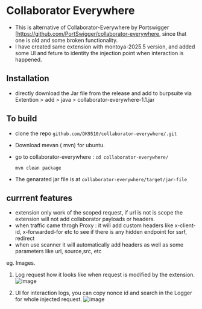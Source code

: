# Collaborator Everywhere

- This is alternative of Collaborator-Everywhere by Portswigger [https://github.com/PortSwigger/collaborator-everywhere, since that one is old and some broken functionality.
- I have created same extension with montoya-2025.5 version, and added some UI and feture to identity the injection point when interaction is happened.

## Installation 
- directly download the Jar file from the release and add to burpsuite via Extention > add > java > collaborator-everywhere-1.1.jar

## To build 
- clone the repo `github.com/DK9510/collaborator-everywhere/.git `
- Download mevan ( mvn) for ubuntu.
- go to collaborator-everywhere : `cd collaborator-everywhere/`
  ```
  mvn clean package
  ```

- The genarated jar file is at `collaborator-everywhere/target/jar-file`

## currrent features
- extension only work of the scoped request, if url is not is scope the extension will not add collaborator payloads or headers.
- when traffic came throgh Proxy : it will add custom headers like x-client-id, x-forwarded-for etc to see if there is any hidden endpoint for ssrf, redirect
- when use scanner it will automatically  add headers as well as some parameters like url, source,src, etc

eg. Images.
1. Log request how it looks like when request is modified by the extension.
![image](https://github.com/user-attachments/assets/11e267d9-d671-431e-a969-23edead65abc)

2. UI for interaction logs, you can copy nonce id and search in the Logger for whole injected request.
![image](https://github.com/user-attachments/assets/bcae6492-681f-4178-8fdf-38ac6bbdf6ee)
